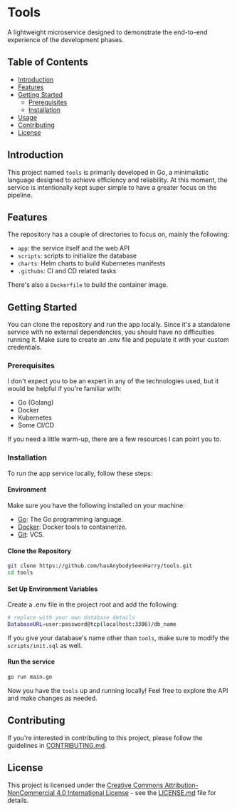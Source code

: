 # Tools

A lightweight microservice designed to demonstrate the end-to-end experience of the development phases.

## Table of Contents

- [Introduction](#introduction)
- [Features](#features)
- [Getting Started](#getting-started)
  - [Prerequisites](#prerequisites)
  - [Installation](#installation)
- [Usage](#usage)
- [Contributing](#contributing)
- [License](#license)

## Introduction

This project named `tools` is primarily developed in Go, a minimalistic language designed to achieve efficiency and reliability. At this moment, the service is intentionally kept super simple to have a greater focus on the pipeline.

## Features

The repository has a couple of directories to focus on, mainly the following:

- `app`: the service itself and the web API
- `scripts`: scripts to initialize the database
- `charts`: Helm charts to build Kubernetes manifests
- `.githubs`: CI and CD related tasks

There's also a `Dockerfile` to build the container image.

## Getting Started

You can clone the repository and run the app locally. Since it's a standalone service with no external dependencies, you should have no difficulties running it. Make sure to create an .env file and populate it with your custom credentials.

### Prerequisites

I don't expect you to be an expert in any of the technologies used, but it would be helpful if you're familiar with:

- Go (Golang)
- Docker
- Kubernetes
- Some CI/CD

If you need a little warm-up, there are a few resources I can point you to.

### Installation

To run the app service locally, follow these steps:

#### Environment

Make sure you have the following installed on your machine:

- [Go](https://golang.org/doc/install): The Go programming language.
- [Docker](https://www.docker.com/get-started): Docker tools to containerize.
- [Git](https://git-scm.com/book/en/v2/Getting-Started-Installing-Git): VCS.

#### Clone the Repository

```bash
git clone https://github.com/hasAnybodySeenHarry/tools.git
cd tools
```

#### Set Up Environment Variables

Create a .env file in the project root and add the following:

```bash
# replace with your own database details
DatabaseURL=user:password@tcp(localhost:3306)/db_name
```
If you give your database's name other than `tools`, make sure to modify the ``scripts/init.sql`` as well.

#### Run the service

```bash
go run main.go
```
Now you have the `tools` up and running locally! Feel free to explore the API and make changes as needed.

## Contributing

If you're interested in contributing to this project, please follow the guidelines in [CONTRIBUTING.md](CONTRIBUTING.md).

## License

This project is licensed under the [Creative Commons Attribution-NonCommercial 4.0 International License](LICENSE.md) - see the [LICENSE.md](LICENSE.md) file for details.
